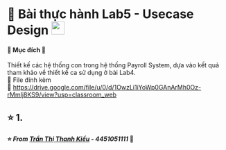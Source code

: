 # 🐳 Bài thực hành Lab5 - Usecase Design <img src="https://media.giphy.com/media/fYSnHlufseco8Fh93Z/giphy.gif" width="30">
#### 📖 Mục đích 📝
Thiết kế các hệ thống con trong hệ thống Payroll System, dựa vào kết quả tham khảo về thiết kế ca sử dụng ở bài Lab4.
</br>📑 File đính kèm
</br>📎 https://drive.google.com/file/u/0/d/1OwzLi1iYoWp0GAnArMh0Oz-rMmIj8KS9/view?usp=classroom_web
## ⭐️ 1. 


#### ⭐️ <i> From [Trần Thị Thanh Kiều](https://github.com/tukieef-nah) - 4451051111 </i> 💙
